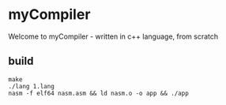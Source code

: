 # myCompiler
Welcome to myCompiler - written in c++ language, from scratch

## build
```
make
./lang 1.lang
nasm -f elf64 nasm.asm && ld nasm.o -o app && ./app
```

